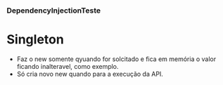 ### DependencyInjectionTeste
# Singleton 
- Faz o new somente qyuando for solcitado e fica em memória o valor ficando inalteravel, como exemplo.
- Só cria novo new quando para a execução da API.
